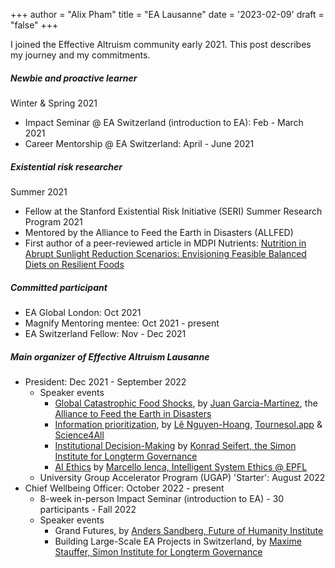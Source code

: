 +++
author = "Alix Pham"
title = "EA Lausanne"
date = '2023-02-09'
draft = "false"
+++

I joined the Effective Altruism community early 2021. This post describes my journey and my commitments.

<!--more-->

##### Newbie and proactive learner
Winter & Spring 2021
* Impact Seminar @ EA Switzerland (introduction to EA): Feb - March 2021
* Career Mentorship @ EA Switzerland: April - June 2021

##### Existential risk researcher
Summer 2021
* Fellow at the Stanford Existential Risk Initiative (SERI) Summer Research Program 2021
* Mentored by the Alliance to Feed the Earth in Disasters (ALLFED)
* First author of a peer-reviewed article in MDPI Nutrients: [Nutrition in Abrupt Sunlight Reduction Scenarios: Envisioning Feasible Balanced Diets on Resilient Foods](https://www.mdpi.com/2072-6643/14/3/492)

##### Committed participant
* EA Global London: Oct 2021
* Magnify Mentoring mentee: Oct 2021 - present
* EA Switzerland Fellow: Nov - Dec 2021

##### Main organizer of Effective Altruism Lausanne
* President: Dec 2021 - September 2022
    * Speaker events
        * [Global Catastrophic Food Shocks](https://www.youtube.com/watch?v=i7HFl69i-i8&t=1s), by [Juan Garcia-Martinez](https://www.linkedin.com/in/juan-garcia-martinez/), the [Alliance to Feed the Earth in Disasters](https://allfed.info/)
        * [Information prioritization](https://www.youtube.com/watch?v=ocXOPEnL5ZE&t=4s), by [Lê Nguyen-Hoang](https://www.linkedin.com/in/l%C3%AA-nguy%C3%AAn-hoang/), [Tournesol.app](https://tournesol.app/) & [Science4All](https://www.youtube.com/channel/UC0NCbj8CxzeCGIF6sODJ-7A)
        * [Institutional Decision-Making](https://www.youtube.com/watch?v=O4oGOTyhdGg&t=2s) by [Konrad Seifert, the Simon Institute for Longterm Governance](https://www.simoninstitute.ch/about/member/konrad-seifert/)
        * [AI Ethics](https://www.youtube.com/watch?v=6j_iCum0ikQ) by [Marcello Ienca, Intelligent System Ethics @ EPFL](https://people.epfl.ch/marcello.ienca/?lang=en)
    * University Group Accelerator Program (UGAP) 'Starter': August 2022
* Chief Wellbeing Officer: October 2022 - present
    * 8-week in-person Impact Seminar (introduction to EA) - 30 participants - Fall 2022
    * Speaker events
        * Grand Futures, by [Anders Sandberg, Future of Humanity Institute](https://www.fhi.ox.ac.uk/team/anders-sandberg/)
        * Building Large-Scale EA Projects in Switzerland, by [Maxime Stauffer, Simon Institute for Longterm Governance](https://www.simoninstitute.ch/about/member/maxime-stauffer/)